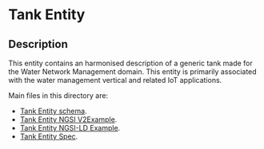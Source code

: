 # Tank Entity

## Description
This entity contains an harmonised description of a generic tank made for the Water Network Management domain. This entity is primarily associated with the water management vertical and related IoT applications.

Main files in this directory are:

-   [Tank Entity schema](schema.json).
-   [Tank Entity NGSI V2Example](example-normalized.json).
-   [Tank Entity NGSI-LD Example](example-normalized-ld.jsonld).
-   [Tank Entity Spec](doc/spec.md).